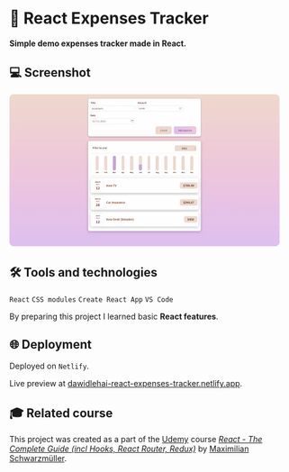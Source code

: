 # 💸 React Expenses Tracker

**Simple demo expenses tracker made in React.**

## 💻 Screenshot
[<img src="react-expenses-tracker-screenshot.webp" alt="Screenshot of the React Expenses Tracker app" width="480px">](https://dawidlehai-react-expenses-tracker.netlify.app/ 'Live preview')

## 🛠️ Tools and technologies
`React` `CSS modules` `Create React App` `VS Code`

By preparing this project I learned basic **React features**.

## 🌐 Deployment
Deployed on `Netlify`.

Live preview at [dawidlehai-react-expenses-tracker.netlify.app](https://dawidlehai-react-expenses-tracker.netlify.app/).

## 🎓 Related course
This project was created as a part of the [Udemy](https://www.udemy.com/ 'Udemy') course [_React - The Complete Guide (incl Hooks, React Router, Redux)_](https://www.udemy.com/course/react-the-complete-guide-incl-redux/ 'See this course on Udemy') by [Maximilian Schwarzmüller](https://twitter.com/maxedapps 'Maximilian Schwarzmüller on Twitter').
